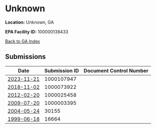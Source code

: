# Unknown

**Location:** Unknown, GA

**EPA Facility ID:** 100000138433

[Back to GA Index](../../index.md)

## Submissions

| Date | Submission ID | Document Control Number |
|------|--------------|-------------------------|
| [2023-11-21](submissions/1000107947.md) | 1000107947 |  |
| [2018-11-02](submissions/1000073922.md) | 1000073922 |  |
| [2012-02-20](submissions/1000025458.md) | 1000025458 |  |
| [2009-07-20](submissions/1000003395.md) | 1000003395 |  |
| [2004-05-24](submissions/30155.md) | 30155 |  |
| [1999-06-18](submissions/16664.md) | 16664 |  |
